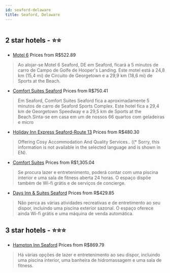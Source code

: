 ```yaml
---
id: seaford-delaware
title: Seaford, Delaware
---
```


<center><img src="https://i.travelapi.com/hotels/1000000/20000/19500/19474/cd49dd8b_z.jpg" alt="" /></center>


##  2 star hotels - ⭐️⭐️

-    [Motel 6](https://www.hurb.com/br/aud/https://www.hurb.com/br/hotels/seaford/motel-6-HT-WS8G?cmp=18055) Prices from R$522.89
   > Ao alojar-se Motel 6 Seaford, DE em Seaford, ficará a 5 minutos de carro de Campo de Golfe de Hooper's Landing. Este motel está a 24,8 km (15,4 mi) de Circuito de Georgetown e a 29,9 km (18,6 mi) de Sports at the Beach.
-    [Comfort Suites Seaford](https://www.hurb.com/br/aud/https://www.hurb.com/br/hotels/seaford/comfort-suites-seaford-HT-RJP6?cmp=18055) Prices from R$750.41
   > Em Seaford, Comfort Suites Seaford fica a aproximadamente 5 minutos de carro de Seaford Sports Complex.  Este hotel fica a 29,4 km de Georgetown Speedway e a 29,5 km de Sports at the Beach.Sinta-se em casa em um de nossos 66 quartos com geladeiras e micro
-    [Holiday Inn Express Seaford-Route 13](https://www.hurb.com/br/aud/https://www.hurb.com/br/hotels/seaford/holiday-inn-express-seaford-route-13-HT-02LD?cmp=18055) Prices from R$480.30
   > Offering Cosy Accommodation And Quality Services.. ((* Sorry, this information is not available in the selected language and is shown in EN).
-    [Comfort Suites](https://www.hurb.com/br/aud/https://www.hurb.com/br/hotels/seaford/comfort-suites-HT-714A?cmp=18055) Prices from R$1,305.04
   > Se procura lazer e entretenimento, poderá contar com uma piscina interior e uma sala de fitness aberta 24 horas. O espaço dispõe também de Wi-fi grátis e de serviços de concierge.
-    [Days Inn & Suites Seaford](https://www.hurb.com/br/aud/https://www.hurb.com/br/hotels/seaford/days-inn-suites-seaford-HT-1GX9?cmp=18055) Prices from R$429.85
   > Não perca as várias atividades recreativas e de entretimento ao seu dispor, incluindo uma piscina exterior sazonal. O espaço oferece ainda Wi-fi grátis e uma máquina de venda automática.

##  3 star hotels - ⭐️⭐️⭐️

-    [Hampton Inn Seaford](https://www.hurb.com/br/aud/https://www.hurb.com/br/hotels/seaford/hampton-inn-seaford-HT-EPFP?cmp=18055) Prices from R$869.79
   > Há várias opções de lazer e entretenimento ao seu dispor, incluindo uma piscina interior, uma banheira de hidromassagem e uma sala de fitness.
